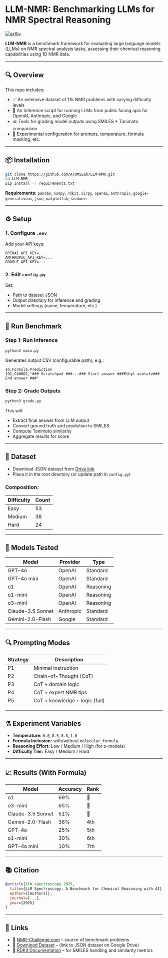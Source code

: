 
# LLM-NMR: Benchmarking LLMs for NMR Spectral Reasoning

[![arXiv](https://img.shields.io/badge/arXiv-2025.XXXXX-b31b1b.svg)](https://arxiv.org/abs/XXXXX)

**LLM-NMR** is a benchmark framework for evaluating large language models (LLMs) on NMR spectral analysis tasks, assessing their chemical reasoning capabilities using 1D NMR data.

---

## 🔍 Overview

This repo includes:

* ✅ An extensive dataset of 115 NMR problems with varying difficulty levels
* 🧠 An Inference script for running LLMs from public facing apis for OpenAI, Anthropic, and Google
* 📊 Tools for grading model outputs using SMILES + Tanimoto comparison
* 🔁 Experimental configuration for prompts, temperature, formula masking, etc.

---

## 📦 Installation

```bash
git clone https://github.com/ATOMSLab/LLM-NMR.git
cd LLM-NMR
pip install -r requirements.txt
```

**Requirements:**
`pandas`, `numpy`, `rdkit`, `cirpy`, `openai`, `anthropic`, `google-generativeai`, `json`, `matplotlib`, `seaborn`

---

## ⚙️ Setup

### 1. Configure `.env`

Add your API keys:

```dotenv
OPENAI_API_KEY=...
ANTHROPIC_API_KEY=...
GOOGLE_API_KEY=...
```

### 2. Edit `config.py`

Set:

* Path to dataset JSON
* Output directory for inference and grading
* Model settings (name, temperature, etc.)

---

## 🚀 Run Benchmark

### Step 1: Run Inference

```bash
python3 main.py
```

Generates output CSV (configurable path), e.g.:

```csv
Id,Formula,Prediction
191,C4H8O2,"### Scratchpad ###...### Start answer ###Ethyl acetate### End answer ###"
```

### Step 2: Grade Outputs

```bash
python3 grade.py
```

This will:

* Extract final answer from LLM output
* Convert ground truth and prediction to SMILES
* Compute Tanimoto similarity
* Aggregate results for score

---

## 📁 Dataset

* Download JSON dataset from [Drive link]()
* Place it in the root directory (or update path in `config.py`)

### Composition:

| Difficulty | Count |
| ---------- | ----- |
| Easy       | 53    |
| Medium     | 38    |
| Hard       | 24    |



---

## 🧪 Models Tested

| Model             | Provider  | Type      |
| ----------------- | --------- | --------- |
| GPT-4o            | OpenAI    | Standard  |
| GPT-4o mini       | OpenAI    | Standard  |
| o1                | OpenAI    | Reasoning |
| o1-mini           | OpenAI    | Reasoning |
| o3-mini           | OpenAI    | Reasoning |
| Claude-3.5 Sonnet | Anthropic | Standard  |
| Gemini-2.0-Flash  | Google    | Standard  |

---

## 🔍 Prompting Modes

| Strategy | Description                    |
| -------- | ------------------------------ |
| P1       | Minimal instruction            |
| P2       | Chain-of-Thought (CoT)         |
| P3       | CoT + domain logic             |
| P4       | CoT + expert NMR tips          |
| P5       | CoT + knowledge + logic (full) |

---

## ⚗️ Experiment Variables

* **Temperature:** `0.0`, `0.5`, `0.8`, `1.0`
* **Formula Inclusion:** with/without `molecular_formula`
* **Reasoning Effort:** Low / Medium / High (for o-models)
* **Difficulty Tier:** Easy / Medium / Hard

---

## 📈 Results (With Formula)

| Model             | Accuracy | Rank |
| ----------------- | -------- | ---- |
| o1                | 69%      | 🥇   |
| o3-mini           | 65%      | 🥈   |
| Claude-3.5 Sonnet | 51%      | 🥉   |
| Gemini-2.0-Flash  | 38%      | 4th  |
| GPT-4o            | 25%      | 5th  |
| o1-mini           | 30%      | 6th  |
| GPT-4o mini       | 10%      | 7th  |

---

## 📚 Citation

```bibtex
@article{llm_spectroscopy_2025,
  title={LLM Spectroscopy: A Benchmark for Chemical Reasoning with AI},
  author={[Authors]},
  journal={...},
  year={2025}
}
```

---

## 🔗 Links

* 🔬 [NMR-Challenge.com](https://nmr-challenge.com) – source of benchmark problems
* 📂 [Download Dataset]() – (link to JSON dataset on Google Drive)
* 🧪 [RDKit Documentation](https://www.rdkit.org/docs/) – for SMILES handling and similarity metrics


